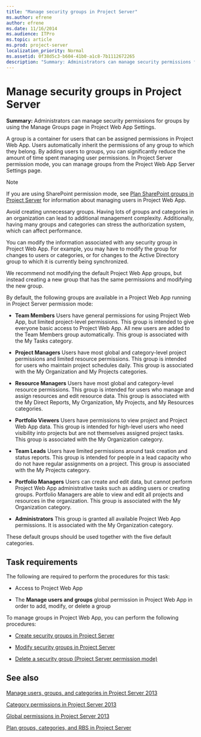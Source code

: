 ```yaml
---
title: "Manage security groups in Project Server"
ms.author: efrene
author: efrene
ms.date: 11/16/2014
ms.audience: ITPro
ms.topic: article
ms.prod: project-server
localization_priority: Normal
ms.assetid: 0f38d5c3-b604-41b0-a1c8-7b1112672265
description: "Summary: Administrators can manage security permissions for groups by using the Manage Groups page in Project Web App Settings."
---
```


# Manage security groups in Project Server
 
 **Summary:** Administrators can manage security permissions for groups by using the Manage Groups page in Project Web App Settings.
  
A group is a container for users that can be assigned permissions in Project Web App. Users automatically inherit the permissions of any group to which they belong. By adding users to groups, you can significantly reduce the amount of time spent managing user permissions. In Project Server permission mode, you can manage groups from the Project Web App Server Settings page.
  
> [!NOTE]
> If you are using SharePoint permission mode, see [Plan SharePoint groups in Project Server](plan-sharepoint-groups-in-project-server.md) for information about managing users in Project Web App.
  
Avoid creating unnecessary groups. Having lots of groups and categories in an organization can lead to additional management complexity. Additionally, having many groups and categories can stress the authorization system, which can affect performance.
  
You can modify the information associated with any security group in Project Web App. For example, you may have to modify the group for changes to users or categories, or for changes to the Active Directory group to which it is currently being synchronized.
  
We recommend not modifying the default Project Web App groups, but instead creating a new group that has the same permissions and modifying the new group.
  
By default, the following groups are available in a Project Web App running in Project Server permission mode:
  
- **Team Members** Users have general permissions for using Project Web App, but limited project-level permissions. This group is intended to give everyone basic access to Project Web App. All new users are added to the Team Members group automatically. This group is associated with the My Tasks category.
    
- **Project Managers** Users have most global and category-level project permissions and limited resource permissions. This group is intended for users who maintain project schedules daily. This group is associated with the My Organization and My Projects categories.
    
- **Resource Managers** Users have most global and category-level resource permissions. This group is intended for users who manage and assign resources and edit resource data. This group is associated with the My Direct Reports, My Organization, My Projects, and My Resources categories.
    
- **Portfolio Viewers** Users have permissions to view project and Project Web App data. This group is intended for high-level users who need visibility into projects but are not themselves assigned project tasks. This group is associated with the My Organization category.
    
- **Team Leads** Users have limited permissions around task creation and status reports. This group is intended for people in a lead capacity who do not have regular assignments on a project. This group is associated with the My Projects category.
    
- **Portfolio Managers** Users can create and edit data, but cannot perform Project Web App administrative tasks such as adding users or creating groups. Portfolio Managers are able to view and edit all projects and resources in the organization. This group is associated with the My Organization category.
    
- **Administrators** This group is granted all available Project Web App permissions. It is associated with the My Organization category.
    
These default groups should be used together with the five default categories.
  
## Task requirements

The following are required to perform the procedures for this task:
  
- Access to Project Web App
    
- The **Manage users and groups** global permission in Project Web App in order to add, modify, or delete a group
    
To manage groups in Project Web App, you can perform the following procedures:
  
- [Create security groups in Project Server](create-security-groups-in-project-server.md)
    
- [Modify security groups in Project Server](modify-security-groups-in-project-server.md)
    
- [Delete a security group (Project Server permission mode)](delete-a-security-group-project-server-permission-mode.md)
    
## See also

#### 

[Manage users, groups, and categories in Project Server 2013](manage-users-groups-and-categories-in-project-server-2013.md)
  
[Category permissions in Project Server 2013](category-permissions-in-project-server-2013.md)
  
[Global permissions in Project Server 2013](global-permissions-in-project-server-2013.md)
  
[Plan groups, categories, and RBS in Project Server](plan-groups-categories-and-rbs-in-project-server.md)

